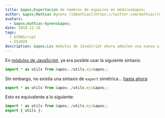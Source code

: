 ```yaml
---
title: &apos;Exportación de nombres de espacios en módulos&apos;
author: &apos;Mathias Bynens ([@mathias](https://twitter.com/mathias))&apos;
avatars:
  - &apos;mathias-bynens&apos;
date: 2018-12-18
tags:
  - ECMAScript
  - ES2020
description: &apos;Los módulos de JavaScript ahora admiten una nueva sintaxis para reexportar todas las propiedades dentro de un namespace.&apos;
---
```

En [módulos de JavaScript](/features/modules), ya era posible usar la siguiente sintaxis:

```js
import * as utils from &apos;./utils.mjs&apos;;
```

Sin embargo, no existía una sintaxis de `export` simétrica… [hasta ahora](https://github.com/tc39/proposal-export-ns-from):

```js
export * as utils from &apos;./utils.mjs&apos;;
```

Esto es equivalente a lo siguiente:

```js
import * as utils from &apos;./utils.mjs&apos;;
export { utils };
```

